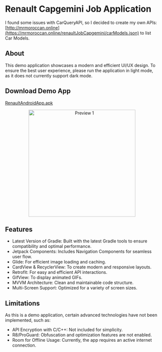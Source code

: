 # Renault Capgemini Job Application
I found some issues with CarQueryAPI, so I decided to create my own APIs: [http://mrmoroccan.online](https://mrmoroccan.online/renaultJobCapgemini/carModels.json) to list Car Models.

##  About
This demo application showcases a modern and efficient UI/UX design. To ensure the best user experience, please run the application in light mode, as it does not currently support dark mode.

## Download Demo App
[RenaultAndroidApp.apk](https://raw.githubusercontent.com/tahaprogrammer/Test/refs/heads/main/renaultAndroidApp.apk)

<p align="center">
  <img src="https://raw.githubusercontent.com/tahaprogrammer/Test/refs/heads/main/renault.gif" alt="Preview 1" width="350" /> 
</p>

## Features
* Latest Version of Gradle: Built with the latest Gradle tools to ensure compatibility and optimal performance.
* Jetpack Components: Includes Navigation Components for seamless user flow.
* Glide: For efficient image loading and caching.
* CardView & RecyclerView: To create modern and responsive layouts.
* Retrofit: For easy and efficient API interactions.
* GifView: To display animated GIFs.
* MVVM Architecture: Clean and maintainable code structure.
* Multi-Screen Support: Optimized for a variety of screen sizes.

## Limitations
As this is a demo application, certain advanced technologies have not been implemented, such as:
* API Encryption with C/C++: Not included for simplicity.
* R8/ProGuard: Obfuscation and optimization features are not enabled.
* Room for Offline Usage: Currently, the app requires an active internet connection.
